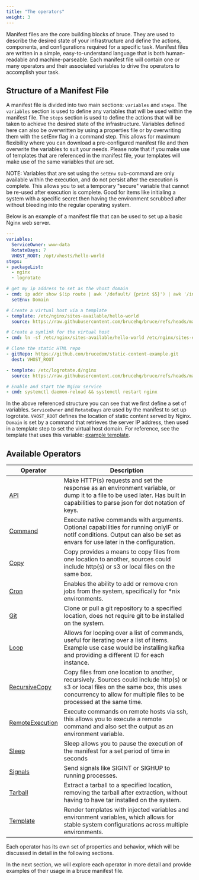 ```yaml
---
title: "The operators"
weight: 3
---
```


Manifest files are the core building blocks of bruce. They are used to describe the desired state of your infrastructure and define the actions, components, and configurations required for a specific task. Manifest files are written in a simple, easy-to-understand language that is both human-readable and machine-parseable.  Each manifest file will contain one or many operators and their associated variables to drive the operators to accomplish your task.

## Structure of a Manifest File

A manifest file is divided into two main sections: `variables` and `steps`. The `variables` section is used to define any variables that will be used within the manifest file. The `steps` section is used to define the actions that will be taken to achieve the desired state of the infrastructure.  Variables defined here can also be overwritten by using a properties file or by overwriting them with the setEnv flag in a command step.  This allows for maximum flexibility where you can download a pre-configured manifest file and then overwrite the variables to suit your needs.  Please note that if you make use of templates that are referenced in the manifest file, your templates will make use of the same variables that are set.

NOTE: Variables that are set using the `setEnv` sub-command are only available within the execution, and do not persist after the execution is complete. This allows you to set a temporary "secure" variable that cannot 
be re-used after execution is complete.  Good for items like initialing a system with a specific secret then having the environment scrubbed after without bleeding into the regular operating system.

Below is an example of a manifest file that can be used to set up a basic Nginx web server.

```yaml
---
variables:
  ServiceOwner: www-data
  RotateDays: 7
  VHOST_ROOT: /opt/vhosts/hello-world
steps:
- packageList:
  - nginx
  - logrotate

# get my ip address to set as the vhost domain
- cmd: ip addr show $(ip route | awk '/default/ {print $5}') | awk '/inet / {print $2}' | awk -F/ '{print $1}'
  setEnv: Domain

# Create a virtual host via a template
- template: /etc/nginx/sites-available/hello-world
  source: https://raw.githubusercontent.com/brucehq/bruce/refs/heads/main/examples/nginx/templates/etc/nginx/vhosts/default.conf

# Create a symlink for the virtual host
- cmd: ln -sf /etc/nginx/sites-available/hello-world /etc/nginx/sites-enabled/hello-world

# Clone the static HTML repo
- gitRepo: https://github.com/brucedom/static-content-example.git
  dest: VHOST_ROOT

- template: /etc/logrotate.d/nginx
  source: https://raw.githubusercontent.com/brucehq/bruce/refs/heads/main/examples/nginx/templates/etc/nginx/vhosts/default.conf

# Enable and start the Nginx service
- cmd: systemctl daemon-reload && systemctl restart nginx
```


In the above referenced structure you can see that we first define a set of variables. `ServiceOwner` and `RotateDays` are used by the manifest to set up logrotate. `VHOST_ROOT` defines the location of static content served by Nginx. `Domain` is set by a command that retrieves the server IP address, then used in a template step to set the virtual host domain. For reference, see the template that uses this variable: [example template](https://brucedom.com/api/templates/7cc81042-b638-5260-bd09-2e6066fbfc46/data).

## Available Operators
|Operator|	Description|
|-|-|
|[API](/operators/api/)|	Make HTTP(s) requests and set the response as an environment variable, or dump it to a file to be used later. Has built in capabilities to parse json for dot notation of keys.|
|[Command](/operators/command/)|	Execute native commands with arguments. Optional capabilities for running onlyIF or notIf conditions. Output can also be set as envars for use later in the configuration.|
|[Copy](/operators/copy/)|	Copy provides a means to copy files from one location to another, sources could include http(s) or s3 or local files on the same box.|
|[Cron](/operators/cron/)|	Enables the ability to add or remove cron jobs from the system, specifically for *nix environments.|
|[Git](/operators/git/)|	Clone or pull a git repository to a specified location, does not require git to be installed on the system.|
|[Loop](/operators/loops/)|	Allows for looping over a list of commands, useful for iterating over a list of items. Example use case would be installing kafka and providing a different ID for each instance.|
|[RecursiveCopy](/operators/recursive-copy/)|	Copy files from one location to another, recursively. Sources could include http(s) or s3 or local files on the same box, this uses concurrency to allow for multiple files to be processed at the same time.|
|[RemoteExecution](/operators/remotecmd/)|	Execute commands on remote hosts via ssh, this allows you to execute a remote command and also set the output as an environment variable.|
|[Sleep](/operators/sleep/)| Sleep allows you to pause the execution of the manifest for a set period of time in seconds|
|[Signals](/operators/signals/)|	Send signals like SIGINT or SIGHUP to running processes.|
|[Tarball](/operators/tarball/)|	Extract a tarball to a specified location, removing the tarball after extraction, without having to have tar installed on the system.|
|[Template](/operators/templates/)|	Render templates with injected variables and environment variables, which allows for stable system configurations across multiple environments.|

Each operator has its own set of properties and behavior, which will be discussed in detail in the following sections.

In the next section, we will explore each operator in more detail and provide examples of their usage in a bruce manifest file.
